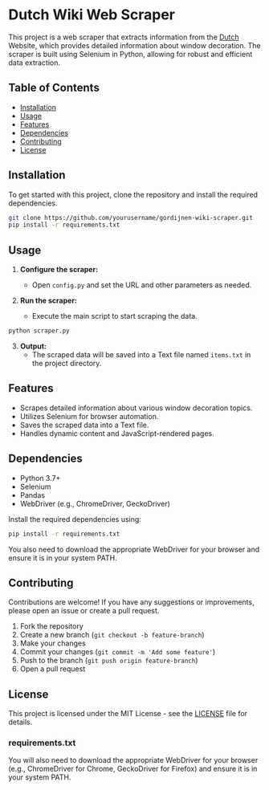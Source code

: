 # Dutch Wiki Web Scraper

This project is a web scraper that extracts information from the [Dutch](https://www.gordijnen.nl/wiki) Website, which provides detailed information about window decoration. The scraper is built using Selenium in Python, allowing for robust and efficient data extraction.

## Table of Contents

- [Installation](#installation)
- [Usage](#usage)
- [Features](#features)
- [Dependencies](#dependencies)
- [Contributing](#contributing)
- [License](#license)

## Installation

To get started with this project, clone the repository and install the required dependencies.

```bash
git clone https://github.com/yourusername/gordijnen-wiki-scraper.git
pip install -r requirements.txt
```

## Usage

1. **Configure the scraper:**
   - Open `config.py` and set the URL and other parameters as needed.

2. **Run the scraper:**
   - Execute the main script to start scraping the data.

```bash
python scraper.py
```

3. **Output:**
   - The scraped data will be saved into a Text file named `items.txt` in the project directory.

## Features

- Scrapes detailed information about various window decoration topics.
- Utilizes Selenium for browser automation.
- Saves the scraped data into a Text file.
- Handles dynamic content and JavaScript-rendered pages.

## Dependencies

- Python 3.7+
- Selenium
- Pandas
- WebDriver (e.g., ChromeDriver, GeckoDriver)

Install the required dependencies using:

```bash
pip install -r requirements.txt
```

You also need to download the appropriate WebDriver for your browser and ensure it is in your system PATH.

## Contributing

Contributions are welcome! If you have any suggestions or improvements, please open an issue or create a pull request.

1. Fork the repository
2. Create a new branch (`git checkout -b feature-branch`)
3. Make your changes
4. Commit your changes (`git commit -m 'Add some feature'`)
5. Push to the branch (`git push origin feature-branch`)
6. Open a pull request

## License

This project is licensed under the MIT License - see the [LICENSE](LICENSE) file for details.

### requirements.txt

You will also need to download the appropriate WebDriver for your browser (e.g., ChromeDriver for Chrome, GeckoDriver for Firefox) and ensure it is in your system PATH.